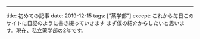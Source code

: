 ---
title: 初めての記事
date: 2019-12-15
tags: ["薬学部"]
except: これから毎日このサイトに日記のように書き綴っていきます
まず僕の紹介からしたいと思います。現在、私立薬学部の2年です。
